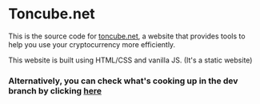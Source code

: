 # Toncube.net

This is the source code for [toncube.net](https://toncube.com), a website that provides tools to help you use your cryptocurrency more efficiently.

This website is built using HTML/CSS and vanilla JS. (It's a static website)

### Alternatively, you can check what's cooking up in the dev branch by clicking [here](https://jarvis09-yann.github.io/Ton-cube/)

